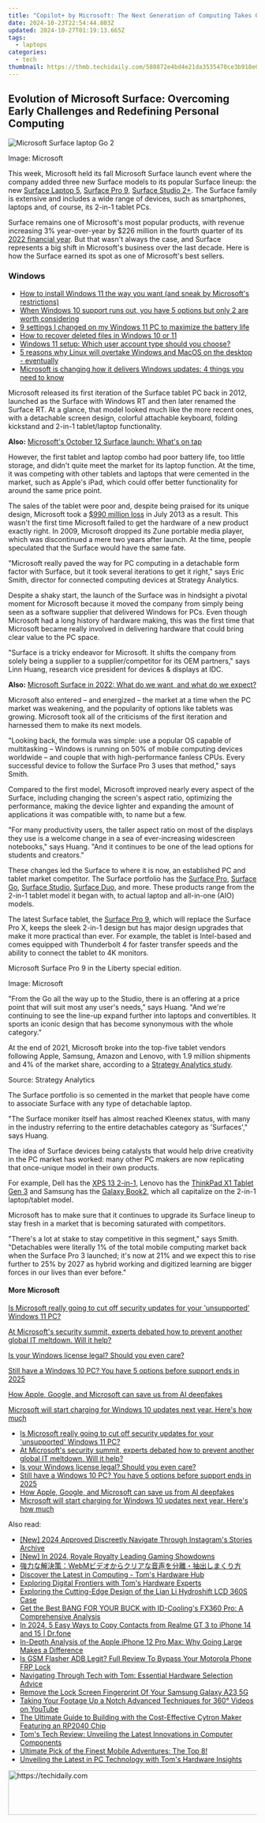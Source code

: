 ```yaml
---
title: "Copilot+ by Microsoft: The Next Generation of Computing Takes On Apple’s M3 MacBook Era – Detailed Review | CNET"
date: 2024-10-23T22:54:44.803Z
updated: 2024-10-27T01:19:13.665Z
tags:
  - laptops
categories:
  - tech
thumbnail: https://thmb.techidaily.com/580872e4bd4e21da3535470ce3b918e09ae5b8653067a4110ec11928ef11818a.jpg
---
```


## Evolution of Microsoft Surface: Overcoming Early Challenges and Redefining Personal Computing

![Microsoft Surface laptop Go 2](https://www.zdnet.com/a/img/resize/ffeeff0f67f98142fecc0e67151abb55a96de3df/2022/09/30/3a2086e7-94c9-467c-8326-89eb98c49349/rwwi09.jpg?auto=webp&width=1280)

Image: Microsoft

This week, Microsoft held its fall Microsoft Surface launch event where the company added three new Surface models to its popular Surface lineup: the new [Surface Laptop 5](https://click.linksynergy.com/deeplink?id=IokOf8qagZo&mid=24542&u1=zd-49aecb2efd374fc3b4d7a813ec545b2d-dtp&murl=https%3A%2F%2Fwww.microsoft.com%2Fen-us%2Fstore%2Fconfigure%2FSurface-Laptop-5%2F8XN49V61S1BN%3F&fobs=zd-%5F%5FCOM%5FCLICK%5FID%5F%5F-dtp), [Surface Pro 9](https://click.linksynergy.com/deeplink?id=IokOf8qagZo&mid=24542&u1=zd-d263c7f53c034a8ca424d8145a40cd15-dtp&murl=https%3A%2F%2Fwww.microsoft.com%2Fen-us%2Fstore%2Fconfigure%2FSurface-Pro-9%2F93VKD8NP4FVK&fobs=zd-%5F%5FCOM%5FCLICK%5FID%5F%5F-dtp), [Surface Studio 2+](https://click.linksynergy.com/deeplink?id=IokOf8qagZo&mid=24542&u1=zd-9ca94624eddf41b7a19a389eb900b249-dtp&murl=https%3A%2F%2Fwww.microsoft.com%2Fen-us%2Fstore%2Fconfigure%2FSurface-Studio-2%2F8VLFQC3597K4%3F&fobs=zd-%5F%5FCOM%5FCLICK%5FID%5F%5F-dtp). The Surface family is extensive and includes a wide range of devices, such as smartphones, laptops and, of course, its 2-in-1 tablet PCs.

Surface remains one of Microsoft's most popular products, with revenue increasing 3% year-over-year by $226 million in the fourth quarter of its [2022 financial year](https://www.microsoft.com/en-us/Investor/earnings/FY-2022-Q3/more-personal-computing-performance#:~:text=Surface%20revenue%20increased%20%24195%20million,increased%20%24305%20million%20or%207%25.&text=Gross%20margin%20increased%20%24755%20million,and%20Search%20and%20news%20advertising.). But that wasn't always the case, and Surface represents a big shift in Microsoft's business over the last decade. Here is how the Surface earned its spot as one of Microsoft's best sellers. 

### Windows

* [How to install Windows 11 the way you want (and sneak by Microsoft's restrictions)](https://www.zdnet.com/article/how-to-install-windows-11-the-way-you-want-and-bypass-microsofts-restrictions/)
* [When Windows 10 support runs out, you have 5 options but only 2 are worth considering](https://www.zdnet.com/article/have-a-windows-10-pc-that-cant-be-upgraded-you-have-5-options-before-support-ends-next-year/)
* [9 settings I changed on my Windows 11 PC to maximize the battery life](https://www.zdnet.com/article/9-settings-i-changed-on-my-windows-11-pc-to-maximize-the-battery-life/)
* [How to recover deleted files in Windows 10 or 11](https://www.zdnet.com/article/how-to-recover-deleted-files-in-windows-10-or-11/)
* [Windows 11 setup: Which user account type should you choose?](https://www.zdnet.com/article/for-windows-11-setup-which-user-account-type-should-you-choose-how-to-decide/)
* [5 reasons why Linux will overtake Windows and MacOS on the desktop - eventually](https://www.zdnet.com/article/5-reasons-why-linux-will-eventually-overtake-windows-and-macos-on-the-desktop/)
* [Microsoft is changing how it delivers Windows updates: 4 things you need to know](https://www.zdnet.com/article/microsoft-is-changing-how-it-delivers-windows-updates-4-things-you-need-to-know/)

Microsoft released its first iteration of the Surface tablet PC back in 2012, launched as the Surface with Windows RT and then later renamed the Surface RT. At a glance, that model looked much like the more recent ones, with a detachable screen design, colorful attachable keyboard, folding kickstand and 2-in-1 tablet/laptop functionality. 

**Also:** [Microsoft's October 12 Surface launch: What's on tap](https://www.zdnet.com/article/microsofts-october-12-surface-launch-whats-on-tap/)

However, the first tablet and laptop combo had poor battery life, too little storage, and didn't quite meet the market for its laptop function. At the time, it was competing with other tablets and laptops that were cemented in the market, such as Apple's iPad, which could offer better functionality for around the same price point. 

The sales of the tablet were poor and, despite being praised for its unique design, Microsoft took a [$990 million loss](https://www.zdnet.com/article/microsofts-900-million-surface-rt-write-down-how-did-this-happen/) in July 2013 as a result. This wasn't the first time Microsoft failed to get the hardware of a new product exactly right. In 2009, Microsoft dropped its Zune portable media player, which was discontinued a mere two years after launch. At the time, people speculated that the Surface would have the same fate. 

"Microsoft really paved the way for PC computing in a detachable form factor with Surface, but it took several iterations to get it right," says Eric Smith, director for connected computing devices at Strategy Analytics. 

Despite a shaky start, the launch of the Surface was in hindsight a pivotal moment for Microsoft because it moved the company from simply being seen as a software supplier that delivered Windows for PCs. Even though Microsoft had a long history of hardware making, this was the first time that Microsoft became really involved in delivering hardware that could bring clear value to the PC space. 

"Surface is a tricky endeavor for Microsoft. It shifts the company from solely being a supplier to a supplier/competitor for its OEM partners," says Linn Huang, research vice president for devices & displays at IDC. 

**Also:** [Microsoft Surface in 2022: What do we want, and what do we expect?](https://www.zdnet.com/article/microsoft-surface-in-2022-what-do-we-want-and-what-do-we-expect/)

Microsoft also entered – and energized – the market at a time when the PC market was weakening, and the popularity of options like tablets was growing. Microsoft took all of the criticisms of the first iteration and harnessed them to make its next models. 

"Looking back, the formula was simple: use a popular OS capable of multitasking – Windows is running on 50% of mobile computing devices worldwide – and couple that with high-performance fanless CPUs. Every successful device to follow the Surface Pro 3 uses that method," says Smith. 

Compared to the first model, Microsoft improved nearly every aspect of the Surface, including changing the screen's aspect ratio, optimizing the performance, making the device lighter and expanding the amount of applications it was compatible with, to name but a few. 

"For many productivity users, the taller aspect ratio on most of the displays they use is a welcome change in a sea of ever-increasing widescreen notebooks," says Huang. "And it continues to be one of the lead options for students and creators." 

These changes led the Surface to where it is now, an established PC and tablet market competitor. The Surface portfolio has the [Surface Pro](https://buy.geni.us/Proxy.ashx?TSID=368250&GR%5FURL=https%3A%2F%2Fwww.amazon.com%2FMicrosoft-Surface-Pro-8-13-Touchscreen%2Fdp%2FB09DK7ZWMP%2Fref%3Dsr%5F1%5F1%5Fsspa%3Fcrid%3D28ZXB0OX14II3%26keywords%3DSurface%2BPro%26qid%3D1665440060%26qu%3DeyJxc2MiOiI2LjUyIiwicXNhIjoiNi4zNiIsInFzcCI6IjUuOTkifQ%3D%3D%26sprefix%3Dsurface%2Bpro%2Caps%2C374%26sr%3D8-1-spons%26ufe%3Dapp%5Fdo%3Aamzn1.fos.ac578592-0362-4e0a-958c-0f2dd61d30d4%26psc%3D1%26tag%3Dzd-buy-button-20%26ascsubtag%3D%5F%5FCOM%5FCLICK%5FID%5F%5F%7C379a2699-4346-496a-a7fe-a0f1a80b59e2%7Cdtp&dtb=1), [Surface Go](https://buy.geni.us/Proxy.ashx?TSID=368250&GR%5FURL=https%3A%2F%2Fwww.amazon.com%2FMicrosoft-Surface-Go-3-10-5-Touchscreen%2Fdp%2FB09L3J7B6Z%2Fref%3Dsr%5F1%5F2%5Fsspa%3Fcrid%3D28ZXB0OX14II3%26keywords%3DSurface%2BPro%26qid%3D1665440074%26qu%3DeyJxc2MiOiI2LjUyIiwicXNhIjoiNi4zNiIsInFzcCI6IjUuOTkifQ%3D%3D%26sprefix%3Dsurface%2Bpro%2Caps%2C374%26sr%3D8-2-spons%26ufe%3Dapp%5Fdo%3Aamzn1.fos.18630bbb-fcbb-42f8-9767-857e17e03685%26psc%3D1%26tag%3Dzd-buy-button-20%26ascsubtag%3D%5F%5FCOM%5FCLICK%5FID%5F%5F%7C379a2699-4346-496a-a7fe-a0f1a80b59e2%7Cdtp&dtb=1), [Surface Studio](https://buy.geni.us/Proxy.ashx?TSID=368250&GR%5FURL=https%3A%2F%2Fwww.amazon.com%2FMicrosoft-Surface-Laptop-Studio-Touchscreen%2Fdp%2FB09F8XX4NS%2Fref%3Dsr%5F1%5F2%3Fcrid%3DP3HICIOVCHYT%26keywords%3DSurface%2Bstudio%26qid%3D1665440092%26qu%3DeyJxc2MiOiIzLjUzIiwicXNhIjoiMy4wMSIsInFzcCI6IjIuMDEifQ%3D%3D%26sprefix%3Dsurface%2Bstudio%2Caps%2C85%26sr%3D8-2%26ufe%3Dapp%5Fdo%3Aamzn1.fos.ac578592-0362-4e0a-958c-0f2dd61d30d4%26tag%3Dzd-buy-button-20%26ascsubtag%3D%5F%5FCOM%5FCLICK%5FID%5F%5F%7C379a2699-4346-496a-a7fe-a0f1a80b59e2%7Cdtp&dtb=1), [Surface Duo](https://buy.geni.us/Proxy.ashx?TSID=368250&GR%5FURL=https%3A%2F%2Fwww.amazon.com%2FNEW-Microsoft-Surface-256GB-Unlocked%2Fdp%2FB08J3N1R8C%2Fref%3Dsr%5F1%5F3%3Fcrid%3D1OTICDUZQZA6S%26keywords%3DSurface%2Bduo%26qid%3D1665440108%26qu%3DeyJxc2MiOiI0LjMwIiwicXNhIjoiMy42MCIsInFzcCI6IjMuMDUifQ%3D%3D%26sprefix%3Dsurface%2Bduo%2Caps%2C106%26sr%3D8-3%26ufe%3Dapp%5Fdo%3Aamzn1.fos.18630bbb-fcbb-42f8-9767-857e17e03685%26tag%3Dzd-buy-button-20%26ascsubtag%3D%5F%5FCOM%5FCLICK%5FID%5F%5F%7C379a2699-4346-496a-a7fe-a0f1a80b59e2%7Cdtp&dtb=1), and more. These products range from the 2-in-1 tablet model it began with, to actual laptop and all-in-one (AIO) models. 

The latest Surface tablet, the [Surface Pro 9](https://www.microsoft.com/en-us/store/configure/Surface-Pro-9/93VKD8NP4FVK?ranMID=24542&ranEAID=IokOf8qagZo&ranSiteID=IokOf8qagZo-3IUxlXgmTRTmzHYeH%5FSFgA&epi=IokOf8qagZo-3IUxlXgmTRTmzHYeH%5FSFgA&irgwc=1&OCID=AID2200057%5Faff%5F7593%5F1243925&tduid=%28ir%5F%5F6okgepmkoskfbnlbbth9puovef2xqrdnpnj9ompb00%29%287593%29%281243925%29%28IokOf8qagZo-3IUxlXgmTRTmzHYeH%5FSFgA%29%28%29&irclickid=%5F6okgepmkoskfbnlbbth9puovef2xqrdnpnj9ompb00), which will replace the Surface Pro X, keeps the sleek 2-in-1 design but has major design upgrades that make it more practical than ever. For example, the tablet is Intel-based and comes equipped with Thunderbolt 4 for faster transfer speeds and the ability to connect the tablet to 4K monitors. 

Microsoft Surface Pro 9 in the Liberty special edition. 

Image: Microsoft

"From the Go all the way up to the Studio, there is an offering at a price point that will suit most any user's needs," says Huang. "And we're continuing to see the line-up expand further into laptops and convertibles. It sports an iconic design that has become synonymous with the whole category."

At the end of 2021, Microsoft broke into the top-five tablet vendors following Apple, Samsung, Amazon and Lenovo, with 1.9 million shipments and 4% of the market share, according to a [Strategy Analytics study](https://www.businesswire.com/news/home/20220128005257/en/Strategy-Analytics-Microsoft-Breaks-into-Top-Five-Tablet-Vendors-amid-Strong-Productivity-Demand).

Source: Strategy Analytics

The Surface portfolio is so cemented in the market that people have come to associate Surface with any type of detachable laptop. 

"The Surface moniker itself has almost reached Kleenex status, with many in the industry referring to the entire detachables category as 'Surfaces'," says Huang.

The idea of Surface devices being catalysts that would help drive creativity in the PC market has worked: many other PC makers are now replicating that once-unique model in their own products.

For example, Dell has the [XPS 13 2-in-1](https://buy.geni.us/Proxy.ashx?TSID=368250&GR%5FURL=https%3A%2F%2Fwww.amazon.com%2FDell-Convertible-InfinityEdge-Touchscreen-XPS7390-7954SLV-PUS%2Fdp%2FB084R5SRQP%2Fref%3Dsr%5F1%5F2%3Fcrid%3D3UTK4JI0P76NM%26keywords%3DDell%2Bhas%2Bthe%2BXPS%2B13%2B2-in-1%26qid%3D1665500724%26qu%3DeyJxc2MiOiIxLjcxIiwicXNhIjoiMC4wMCIsInFzcCI6IjAuMDAifQ%3D%3D%26sprefix%3Ddell%2Bhas%2Bthe%2Bxps%2B13%2B2-in-1%2Caps%2C50%26sr%3D8-2%26tag%3Dzd-buy-button-20%26ascsubtag%3D%5F%5FCOM%5FCLICK%5FID%5F%5F%7C379a2699-4346-496a-a7fe-a0f1a80b59e2%7Cdtp&dtb=1), Lenovo has the [ThinkPad X1 Tablet Gen 3](https://buy.geni.us/Proxy.ashx?TSID=368250&GR%5FURL=https%3A%2F%2Fwww.amazon.com%2FLenovo-ThinkPad-Tablet-3rd-Gen%2Fdp%2FB07CYYY71S%2Fref%3Dsr%5F1%5F1%3Fcrid%3D70FAJPVTEHZQ%26keywords%3DLenovo%2Bhas%2Bthe%2BThinkPad%2BX1%2BTablet%2BGen%2B3%26qid%3D1665500757%26qu%3DeyJxc2MiOiIxLjEzIiwicXNhIjoiMC4wMCIsInFzcCI6IjAuMDAifQ%3D%3D%26sprefix%3Dlenovo%2Bhas%2Bthe%2Bthinkpad%2Bx1%2Btablet%2Bgen%2B3%2Caps%2C78%26sr%3D8-1%26ufe%3Dapp%5Fdo%3Aamzn1.fos.ac578592-0362-4e0a-958c-0f2dd61d30d4%26tag%3Dzd-buy-button-20%26ascsubtag%3D%5F%5FCOM%5FCLICK%5FID%5F%5F%7C379a2699-4346-496a-a7fe-a0f1a80b59e2%7Cdtp&dtb=1) and Samsung has the [Galaxy Book2](https://buy.geni.us/Proxy.ashx?TSID=368250&GR%5FURL=https%3A%2F%2Fwww.amazon.com%2FSamsung-Galaxy-Book-Flex2-Touchscreen%2Fdp%2FB09SHHSR7V%2Fref%3Dsr%5F1%5F2%5Fsspa%3Fcrid%3D2XSPIKBGT5019%26keywords%3DGalaxy%2BBook2%26qid%3D1665500860%26qu%3DeyJxc2MiOiIzLjQxIiwicXNhIjoiMi44NiIsInFzcCI6IjAuMDAifQ%3D%3D%26sprefix%3Dgalaxy%2Bbook2%2Caps%2C67%26sr%3D8-2-spons%26ufe%3Dapp%5Fdo%3Aamzn1.fos.ac578592-0362-4e0a-958c-0f2dd61d30d4%26psc%3D1%26tag%3Dzd-buy-button-20%26ascsubtag%3D%5F%5FCOM%5FCLICK%5FID%5F%5F%7C379a2699-4346-496a-a7fe-a0f1a80b59e2%7Cdtp&dtb=1), which all capitalize on the 2-in-1 laptop/tablet model. 

Microsoft has to make sure that it continues to upgrade its Surface lineup to stay fresh in a market that is becoming saturated with competitors. 

"There's a lot at stake to stay competitive in this segment," says Smith. "Detachables were literally 1% of the total mobile computing market back when the Surface Pro 3 launched; it's now at 21% and we expect this to rise further to 25% by 2027 as hybrid working and digitized learning are bigger forces in our lives than ever before." 

#### More Microsoft

[Is Microsoft really going to cut off security updates for your 'unsupported' Windows 11 PC?](https://www.zdnet.com/article/is-microsoft-really-going-to-cut-off-security-updates-for-my-unsupported-windows-11-pc/ "Is Microsoft really going to cut off security updates for your 'unsupported' Windows 11 PC?")

[At Microsoft's security summit, experts debated how to prevent another global IT meltdown. Will it help?](https://www.zdnet.com/article/at-microsofts-security-summit-experts-debated-how-to-prevent-another-global-it-meltdown-will-it-help/ "At Microsoft's security summit, experts debated how to prevent another global IT meltdown. Will it help?")

[Is your Windows license legal? Should you even care?](https://www.zdnet.com/article/is-your-windows-license-legal-should-you-even-care/ "Is your Windows license legal? Should you even care?")

[Still have a Windows 10 PC? You have 5 options before support ends in 2025](https://www.zdnet.com/article/have-a-windows-10-pc-that-cant-be-upgraded-you-have-5-options-before-support-ends-next-year/ "Still have a Windows 10 PC? You have 5 options before support ends in 2025")

[How Apple, Google, and Microsoft can save us from AI deepfakes](https://www.zdnet.com/article/how-apple-google-and-microsoft-can-save-us-from-ai-deepfakes/ "How Apple, Google, and Microsoft can save us from AI deepfakes")

[Microsoft will start charging for Windows 10 updates next year. Here's how much](https://www.zdnet.com/article/microsoft-to-start-charging-for-windows-10-updates-next-year-heres-how-much/ "Microsoft will start charging for Windows 10 updates next year. Here's how much")

* [Is Microsoft really going to cut off security updates for your 'unsupported' Windows 11 PC?](https://www.zdnet.com/article/is-microsoft-really-going-to-cut-off-security-updates-for-my-unsupported-windows-11-pc/ "Is Microsoft really going to cut off security updates for your 'unsupported' Windows 11 PC?")
* [At Microsoft's security summit, experts debated how to prevent another global IT meltdown. Will it help?](https://www.zdnet.com/article/at-microsofts-security-summit-experts-debated-how-to-prevent-another-global-it-meltdown-will-it-help/ "At Microsoft's security summit, experts debated how to prevent another global IT meltdown. Will it help?")
* [Is your Windows license legal? Should you even care?](https://www.zdnet.com/article/is-your-windows-license-legal-should-you-even-care/ "Is your Windows license legal? Should you even care?")
* [Still have a Windows 10 PC? You have 5 options before support ends in 2025](https://www.zdnet.com/article/have-a-windows-10-pc-that-cant-be-upgraded-you-have-5-options-before-support-ends-next-year/ "Still have a Windows 10 PC? You have 5 options before support ends in 2025")
* [How Apple, Google, and Microsoft can save us from AI deepfakes](https://www.zdnet.com/article/how-apple-google-and-microsoft-can-save-us-from-ai-deepfakes/ "How Apple, Google, and Microsoft can save us from AI deepfakes")
* [Microsoft will start charging for Windows 10 updates next year. Here's how much](https://www.zdnet.com/article/microsoft-to-start-charging-for-windows-10-updates-next-year-heres-how-much/ "Microsoft will start charging for Windows 10 updates next year. Here's how much")

<ins class="adsbygoogle"
     style="display:block"
     data-ad-format="autorelaxed"
     data-ad-client="ca-pub-7571918770474297"
     data-ad-slot="1223367746"></ins>

<ins class="adsbygoogle"
     style="display:block"
     data-ad-client="ca-pub-7571918770474297"
     data-ad-slot="8358498916"
     data-ad-format="auto"
     data-full-width-responsive="true"></ins>

<span class="atpl-alsoreadstyle">Also read:</span>
<div><ul>
<li><a href="https://instagram-video-recordings.techidaily.com/new-2024-approved-discreetly-navigate-through-instagrams-stories-archive/"><u>[New] 2024 Approved Discreetly Navigate Through Instagram's Stories Archive</u></a></li>
<li><a href="https://screen-activity-recording.techidaily.com/new-in-2024-royale-royalty-leading-gaming-showdowns/"><u>[New] In 2024, Royale Royalty Leading Gaming Showdowns</u></a></li>
<li><a href="https://smart-video-editing.techidaily.com/1726029765475-webm/"><u>強力な解決策：WebMビデオからクリアな音声を分離・抽出しまくり方</u></a></li>
<li><a href="https://hardware-reviews.techidaily.com/discover-the-latest-in-computing-toms-hardware-hub/"><u>Discover the Latest in Computing - Tom's Hardware Hub</u></a></li>
<li><a href="https://hardware-reviews.techidaily.com/exploring-digital-frontiers-with-toms-hardware-experts/"><u>Exploring Digital Frontiers with Tom's Hardware Experts</u></a></li>
<li><a href="https://hardware-reviews.techidaily.com/exploring-the-cutting-edge-design-of-the-lian-li-hydroshift-lcd-360s-case/"><u>Exploring the Cutting-Edge Design of the Lian Li Hydroshift LCD 360S Case</u></a></li>
<li><a href="https://hardware-reviews.techidaily.com/get-the-best-bang-for-your-buck-with-id-coolings-fx360-pro-a-comprehensive-analysis/"><u>Get the Best BANG FOR YOUR BUCK with ID-Cooling's FX360 Pro: A Comprehensive Analysis</u></a></li>
<li><a href="https://android-transfer.techidaily.com/in-2024-5-easy-ways-to-copy-contacts-from-realme-gt-3-to-iphone-14-and-15-drfone-by-drfone-transfer-from-android-transfer-from-android/"><u>In 2024, 5 Easy Ways to Copy Contacts from Realme GT 3 to iPhone 14 and 15 | Dr.fone</u></a></li>
<li><a href="https://buynow-info.techidaily.com/in-depth-analysis-of-the-apple-iphone-12-pro-max-why-going-large-makes-a-difference/"><u>In-Depth Analysis of the Apple iPhone 12 Pro Max: Why Going Large Makes a Difference</u></a></li>
<li><a href="https://android-frp.techidaily.com/is-gsm-flasher-adb-legit-full-review-to-bypass-your-motorola-phone-frp-lock-by-drfone-android/"><u>Is GSM Flasher ADB Legit? Full Review To Bypass Your Motorola Phone FRP Lock</u></a></li>
<li><a href="https://hardware-reviews.techidaily.com/navigating-through-tech-with-tom-essential-hardware-selection-advice/"><u>Navigating Through Tech with Tom: Essential Hardware Selection Advice</u></a></li>
<li><a href="https://android-unlock.techidaily.com/remove-the-lock-screen-fingerprint-of-your-samsung-galaxy-a23-5g-by-drfone-android/"><u>Remove the Lock Screen Fingerprint Of Your Samsung Galaxy A23 5G</u></a></li>
<li><a href="https://youtube-tips.techidaily.com/g-your-footage-up-a-notch-advanced-techniques-for-360-videos-on-youtube/"><u>Taking Your Footage Up a Notch Advanced Techniques for 360° Videos on YouTube</u></a></li>
<li><a href="https://hardware-reviews.techidaily.com/the-ultimate-guide-to-building-with-the-cost-effective-cytron-maker-featuring-an-rp2040-chip/"><u>The Ultimate Guide to Building with the Cost-Effective Cytron Maker Featuring an RP2040 Chip</u></a></li>
<li><a href="https://hardware-reviews.techidaily.com/toms-tech-review-unveiling-the-latest-innovations-in-computer-components/"><u>Tom's Tech Review: Unveiling the Latest Innovations in Computer Components</u></a></li>
<li><a href="https://tech-recovery.techidaily.com/ultimate-pick-of-the-finest-mobile-adventures-the-top-8/"><u>Ultimate Pick of the Finest Mobile Adventures: The Top 8!</u></a></li>
<li><a href="https://hardware-reviews.techidaily.com/unveiling-the-latest-in-pc-technology-with-toms-hardware-insights/"><u>Unveiling the Latest in PC Technology with Tom's Hardware Insights</u></a></li>
</ul></div>

<!-- affiliate ads begin -->
<a href="https://aligracehair.sjv.io/c/5597632/1948937/19272" target="_top" id="1948937">
  <img src="//a.impactradius-go.com/display-ad/19272-1948937" border="0" alt="https://techidaily.com" width="728" height="90"/>
</a>
<img height="0" width="0" src="https://aligracehair.sjv.io/i/5597632/1948937/19272" style="position:absolute;visibility:hidden;" border="0" />
<!-- affiliate ads end -->

